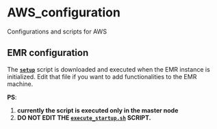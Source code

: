 # AWS_configuration
Configurations and scripts for AWS

## EMR configuration
The **[`setup`](./EMR/setup.sh)** script is downloaded and executed when the EMR instance is initialized. Edit that file if you want to add functionalities to the EMR machine.

**PS**: 
1. **currently the script is executed only in the master node**
2. **DO NOT EDIT THE [`execute_startup.sh`](./EMR/execute_startup.sh) SCRIPT.**
